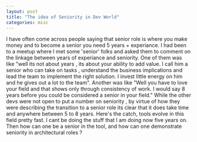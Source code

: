 ```yaml
---
layout: post
title: "The idea of Seniority in Dev World"
categories: misc
---
```


I have often come across people saying that senior role is where you make money and to become a senior you need 5 years + experiance. I had been to a meetup where I met some  'senior' folks and asked them to comment on the linkage between years of experiance and seniority. One of them was like "well its not about years , its about your ability to add value. I call him a senior who can take on tasks , understand the business implications and lead the team to implement the right solution. I invest little energy on him and he gives out a lot to the team". Another was like "Well you have to love your field and that shows only through consistency of work. I would say 8 years before you could be considered a senior in your field." While the other devs were not open to put a number on seniority , by virtue of how they were describing the transition to a senior role its clear that it does take time and anywhere between 5 to 8 years. Here's the catch, tools evolve in this field pretty fast. I cant be doing the stuff that I am doing now five years on. Then how can one be a senior in the tool, and how can one demonstrate seniority in architectural roles ? 
